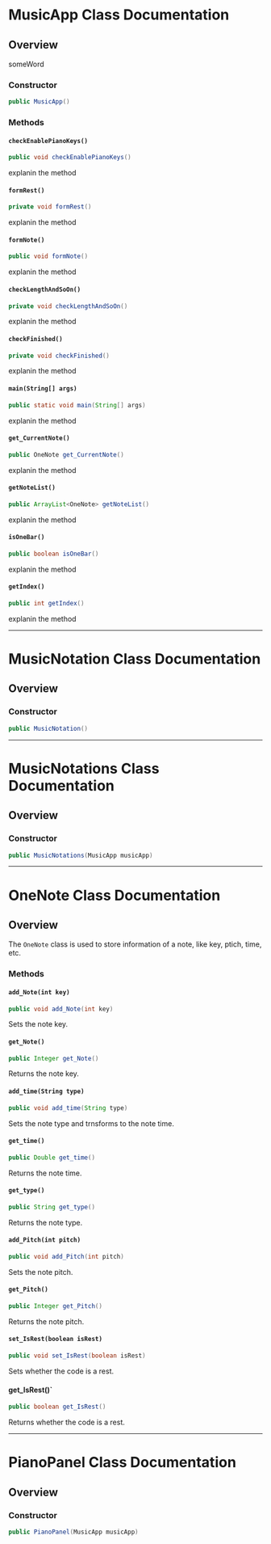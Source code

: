 
# MusicApp Class Documentation

## Overview

someWord

### Constructor

```java
public MusicApp()
```

### Methods

#### `checkEnablePianoKeys()`

```java
public void checkEnablePianoKeys()
```

explanin the method

#### `formRest()`

```java
private void formRest()
```

explanin the method

#### `formNote()`

```java
public void formNote()
```

explanin the method

#### `checkLengthAndSoOn()`

```java
private void checkLengthAndSoOn()
```

explanin the method

#### `checkFinished()`

```java
private void checkFinished()
```

explanin the method

#### `main(String[] args)`

```java
public static void main(String[] args)
```

explanin the method

#### `get_CurrentNote()`

```java
public OneNote get_CurrentNote()
```

explanin the method

#### `getNoteList()`

```java
public ArrayList<OneNote> getNoteList()
```

explanin the method

#### `isOneBar()`

```java
public boolean isOneBar()
```

explanin the method

#### `getIndex()`

```java
public int getIndex()
```

explanin the method

---

# MusicNotation Class Documentation

## Overview

### Constructor

```java
public MusicNotation()
```

---

# MusicNotations Class Documentation

## Overview

### Constructor

```java
public MusicNotations(MusicApp musicApp)
```

---

# OneNote Class Documentation

## Overview

The `OneNote` class is used to store information of a note, like key, ptich, time, etc.

### Methods

#### `add_Note(int key)`

```java
public void add_Note(int key)
```

Sets the note key.

#### `get_Note()`

```java
public Integer get_Note()
```

Returns the note key.

#### `add_time(String type)`

```java
public void add_time(String type)
```

Sets the note type and trnsforms to the note time.

#### `get_time()`

```java
public Double get_time()
```

Returns the note time.

#### `get_type()`

```java
public String get_type()
```

Returns the note type.

#### `add_Pitch(int pitch)`

```java
public void add_Pitch(int pitch)
```

Sets the note pitch.

#### `get_Pitch()`

```java
public Integer get_Pitch()
```

Returns the note pitch.

#### `set_IsRest(boolean isRest)`

```java
public void set_IsRest(boolean isRest)
```

Sets whether the code is a rest.

#### get_IsRest()`

```java
public boolean get_IsRest()
```

Returns whether the code is a rest.

---

# PianoPanel Class Documentation

## Overview

### Constructor

```java
public PianoPanel(MusicApp musicApp)
```

